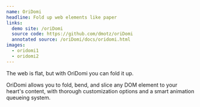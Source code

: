 ```yaml
---
name: OriDomi
headline: Fold up web elements like paper
links:
  demo site: /oriDomi
  source code: https://github.com/dmotz/oriDomi
  annotated source: /oriDomi/docs/oridomi.html
images:
  - oridomi1
  - oridomi2
---
```


The web is flat, but with OriDomi you can fold it up.

OriDomi allows you to fold, bend, and slice any DOM element to your heart's
content, with thorough customization options and a smart animation queueing
system.

